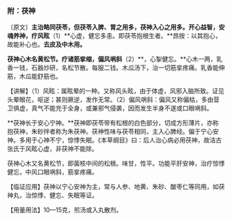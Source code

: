 ### 附：茯神

〔原文〕**主治略同茯苓，但茯苓入脾、胃之用多，茯神入心之用多。开心益智，安魂养神，疗风眩**（1）**心虚，健忘多恚。即茯苓抱根生者。**昂按：以其抱心，故能补心也。**去皮及中木用。**

**茯神心木名黄松节。疗诸筋挛缩，偏风㖞斜**（2）**，心掣健忘。**心木一两，乳香一钱，石器炒研，名松节散。每服二钱。木瓜汤下，治一切筋挛疼痛。乳香能伸筋，木瓜能舒筋也。

【讲解】（1）风眩：属眩晕的一种。又称风头眩，由于体虚，风邪入脑所致。证见头晕眼花，呕逆；甚则厥逆，发作无常。（2）偏风㖞斜：偏风又称偏枯，多由营卫俱虚，真气不能充于全身，或兼邪气侵袭，因而发生半身不遂或口眼㖞斜。

**茯神长于安心宁神。**茯神即茯苓带有松根的白色部分，切成方形薄片，亦称抱茯神，朱砂拌者称为朱茯神。茯神性味与茯苓相同，主入心脾经。偏于宁心安神。多用于心神不宁，惊悸失眠。《本草纲目》曰：后人治心病必用茯神，故洁古张氏于风眩心虚，非茯神不能除。

茯神心木又名黄松节，即菌核中间的松根。味甘，性平。功能平肝安神，治疗惊悸健忘，中风口眼㖞斜，筋挛疼痛。

【临证应用】茯神以宁心安神为主，常与人参、地黄、朱砂、酸枣仁等同用，如茯神丸，治惊悸、健忘、失眠等证。

【用量用法】10—15克，煎汤或入丸散剂。

